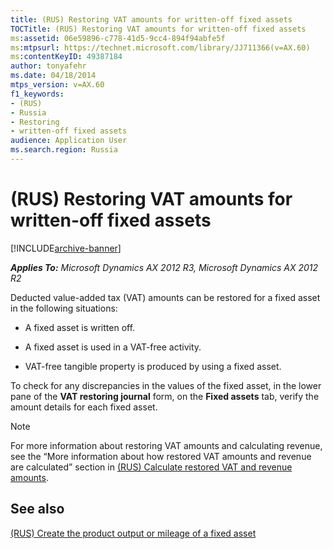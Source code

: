 ```yaml
---
title: (RUS) Restoring VAT amounts for written-off fixed assets
TOCTitle: (RUS) Restoring VAT amounts for written-off fixed assets
ms:assetid: 06e59896-c778-41d5-9cc4-894f94abfe5f
ms:mtpsurl: https://technet.microsoft.com/library/JJ711366(v=AX.60)
ms:contentKeyID: 49387184
author: tonyafehr
ms.date: 04/18/2014
mtps_version: v=AX.60
f1_keywords:
- (RUS)
- Russia
- Restoring
- written-off fixed assets
audience: Application User
ms.search.region: Russia
---
```


# (RUS) Restoring VAT amounts for written-off fixed assets 


[!INCLUDE[archive-banner](includes/archive-banner.md)]


_**Applies To:** Microsoft Dynamics AX 2012 R3, Microsoft Dynamics AX 2012 R2_

Deducted value-added tax (VAT) amounts can be restored for a fixed asset in the following situations:

  - A fixed asset is written off.

  - A fixed asset is used in a VAT-free activity.

  - VAT-free tangible property is produced by using a fixed asset.

To check for any discrepancies in the values of the fixed asset, in the lower pane of the **VAT restoring journal** form, on the **Fixed assets** tab, verify the amount details for each fixed asset.


> [!NOTE]
> <P>For more information about restoring VAT amounts and calculating revenue, see the “More information about how restored VAT amounts and revenue are calculated” section in <A href="rus-calculate-restored-vat-and-revenue-amounts.md">(RUS) Calculate restored VAT and revenue amounts</A>.</P>



## See also

[(RUS) Create the product output or mileage of a fixed asset](rus-create-the-product-output-or-mileage-of-a-fixed-asset.md)

  


